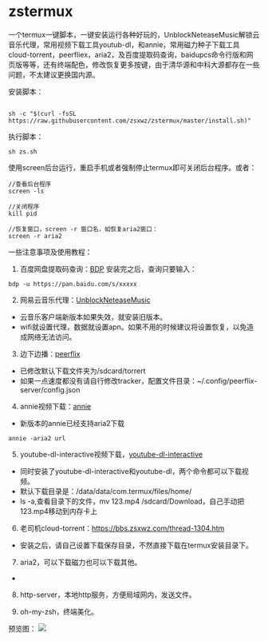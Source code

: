 # zstermux

一个termux一键脚本，一键安装运行各种好玩的，UnblockNeteaseMusic解锁云音乐代理，常用视频下载工具youtub-dl，和annie，常用磁力种子下载工具cloud-torrent，peerfliex，aria2，及百度提取码查询，baidupcs命令行版和网页版等等，还有终端配色，修改恢复更多按键，由于清华源和中科大源都存在一些问题，不太建议更换国内源。

安装脚本：
```

sh -c "$(curl -fsSL https://raw.githubusercontent.com/zsxwz/zstermux/master/install.sh)"  
```

执行脚本：
```
sh zs.sh

```

使用screen后台运行，重启手机或者强制停止termux即可关闭后台程序。或者：
```
//查看后台程序
screen -ls

//关闭程序
kill pid

//恢复窗口，screen -r 窗口名，如恢复aria2窗口：
screen -r aria2
```

一些注意事项及使用教程：

1. 百度网盘提取码查询：[BDP](https://bbs.zsxwz.com/thread-228.htm)
安装完之后，查询只要输入：

```
bdp -u https://pan.baidu.com/s/xxxxx
```

2. 网易云音乐代理：[UnblockNeteaseMusic](https://bbs.zsxwz.com/thread-648.htm)

- 云音乐客户端新版本如果失效，就安装旧版本。
- wifi就设置代理，数据就设置apn。如果不用的时候建议将设置恢复，以免造成网络无法访问。

3. 边下边播：[peerflix](https://zsxwz.com/2019/09/13/%e7%bd%91%e9%a1%b5%e7%89%88bt%e7%a3%81%e5%8a%9b%e4%b8%8b%e8%bd%bd%e5%b7%a5%e5%85%b7peerflix-server%ef%bc%8c%e8%be%b9%e4%b8%8b%e8%be%b9%e6%92%ad%e3%80%82/)

- 已修改默认下载文件夹为/sdcard/torrert
- 如果一点速度都没有请自行修改tracker，配置文件目录：~/.config/peerflix-server/config.json

4. annie视频下载：[annie](https://zsxwz.com/2019/09/25/annie%e4%b8%80%e6%ac%be%e5%9f%ba%e4%ba%8ego%e7%9a%84%e5%90%84%e5%a4%a7%e8%a7%86%e9%a2%91%e7%bd%91%e7%ab%99%e8%a7%86%e9%a2%91%e4%b8%8b%e8%bd%bd%e5%88%a9%e5%99%a8/)

- 新版本的annie已经支持aria2下载

```
annie -aria2 url
```
5. youtube-dl-interactive视频下载，[youtube-dl-interactive](https://bbs.zsxwz.com/thread-711.htm)

- 同时安装了youtube-dl-interactive和youtube-dl，两个命令都可以下载视频。
- 默认下载目录是：/data/data/com.termux/files/home/
- ls -a,查看目录下的文件，mv 123.mp4 /sdcard/Download，自己手动把123.mp4移动到内存卡上

6. 老司机cloud-torrent：https://bbs.zsxwz.com/thread-1304.htm

- 安装之后，请自己设置下载保存目录，不然直接下载在termux安装目录下。

7. aria2，可以下载磁力也可以下载其他。

- 

8. http-server，本地http服务，方便局域网内，发送文件。

9. oh-my-zsh，终端美化。



预览图：
![](https://ae01.alicdn.com/kf/Hcdcd0d3cce664778bd84fec26593d9dep.jpg)
